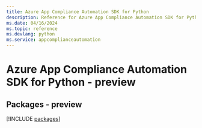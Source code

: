 ```yaml
---
title: Azure App Compliance Automation SDK for Python
description: Reference for Azure App Compliance Automation SDK for Python
ms.date: 04/16/2024
ms.topic: reference
ms.devlang: python
ms.service: appcomplianceautomation
---
```

# Azure App Compliance Automation SDK for Python - preview
## Packages - preview
[!INCLUDE [packages](app-compliance-automation-index.md)]